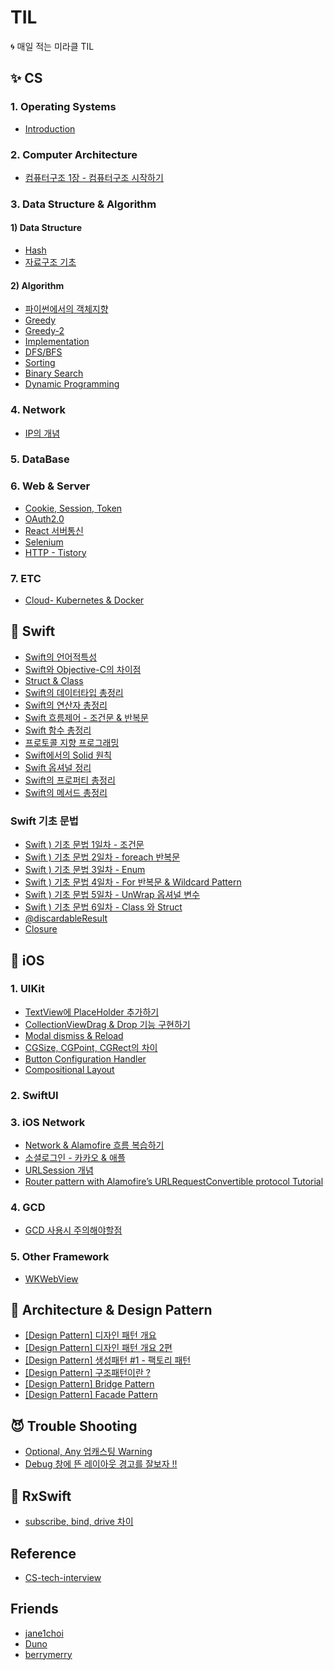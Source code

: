# TIL
🌀 매일 적는 미라클 TIL


## ✨ CS

### 1. Operating Systems
- [Introduction](https://github.com/Suyeon9911/TIL/issues/28)

### 2. Computer Architecture
- [컴퓨터구조 1장 - 컴퓨터구조 시작하기](https://github.com/Suyeon9911/TIL/issues/89)

### 3. Data Structure & Algorithm
#### 1) Data Structure
  - [Hash](https://github.com/Suyeon9911/TIL/issues/7)
  - [자료구조 기초](https://suvera.tistory.com/25)
  
#### 2) Algorithm
- [파이썬에서의 객체지향](https://github.com/Suyeon9911/TIL/issues/66)
- [Greedy](https://suvera.tistory.com/12)
- [Greedy-2](https://suvera.tistory.com/15)
- [Implementation](https://suvera.tistory.com/24)
- [DFS/BFS](https://suvera.tistory.com/26)
- [Sorting](https://suvera.tistory.com/28)
- [Binary Search](https://suvera.tistory.com/31)
- [Dynamic Programming](https://suvera.tistory.com/33)


### 4. Network
- [IP의 개념](https://github.com/Suyeon9911/TIL/issues/63)

### 5. DataBase


### 6. Web & Server
- [Cookie, Session, Token](https://github.com/Suyeon9911/TIL/issues/24)
- [OAuth2.0](https://github.com/Suyeon9911/TIL/issues/37)
- [React 서버통신](https://github.com/Suyeon9911/TIL/issues/57)
- [Selenium](https://github.com/Suyeon9911/TIL/issues/58)
- [HTTP - Tistory](https://suvera.tistory.com/4)


### 7. ETC
- [Cloud- Kubernetes & Docker](https://github.com/Suyeon9911/TIL/issues/64)


## 👀 Swift
- [Swift의 언어적특성](https://github.com/Suyeon9911/TIL/issues/42)
- [Swift와 Objective-C의 차이점](https://github.com/Suyeon9911/TIL/issues/43)
- [Struct & Class](https://github.com/Suyeon9911/TIL/issues/46)
- [Swift의 데이터타입 총정리](https://github.com/Suyeon9911/TIL/issues/73)
- [Swift의 연산자 총정리](https://github.com/Suyeon9911/TIL/issues/74)
- [Swift 흐름제어 - 조건문 & 반복문](https://github.com/Suyeon9911/TIL/issues/75)
- [Swift 함수 총정리](https://github.com/Suyeon9911/TIL/issues/76)
- [프로토콜 지향 프로그래밍](https://suvera.tistory.com/29)
- [Swift에서의 Solid 원칙](https://suvera.tistory.com/36)
- [Swift 옵셔널 정리](https://github.com/Suyeon9911/TIL/issues/77)
- [Swift의 프로퍼티 총정리](https://github.com/Suyeon9911/TIL/issues/47)
- [Swift의 메서드 총정리](https://github.com/Suyeon9911/TIL/issues/78)

### Swift 기초 문법
- [Swift ) 기초 문법 1일차 - 조건문](https://suvera.tistory.com/7)
- [Swift ) 기초 문법 2일차 - foreach 반복문](https://suvera.tistory.com/9)
- [Swift ) 기초 문법 3일차 - Enum](https://suvera.tistory.com/11)
- [Swift ) 기초 문법 4일차 - For 반복문 & Wildcard Pattern](https://suvera.tistory.com/16)
- [Swift ) 기초 문법 5일차 - UnWrap 옵셔널 변수](https://suvera.tistory.com/17)
- [Swift ) 기초 문법 6일차 - Class 와 Struct](https://suvera.tistory.com/20)
- [@discardableResult](https://suvera.tistory.com/18)
- [Closure](https://suvera.tistory.com/19)


## 🌴 iOS

### 1. UIKit
- [TextView에 PlaceHolder 추가하기](https://github.com/Suyeon9911/TIL/issues/40)
- [CollectionViewDrag & Drop 기능 구현하기](https://github.com/Suyeon9911/TIL/issues/53)
- [Modal dismiss & Reload](https://github.com/Suyeon9911/TIL/issues/52)
- [CGSize, CGPoint, CGRect의 차이](https://github.com/Suyeon9911/TIL/issues/48)
- [Button Configuration Handler](https://github.com/Suyeon9911/TIL/issues/54)
- [Compositional Layout](https://suvera.tistory.com/45)

### 2. SwiftUI

### 3. iOS Network
- [Network & Alamofire 흐름 복습하기](https://github.com/Suyeon9911/TIL/issues/39)
- [소셜로그인 - 카카오 & 애플](https://github.com/Suyeon9911/TIL/issues/50)
- [URLSession 개념](https://suvera.tistory.com/21)
- [Router pattern with Alamofire’s URLRequestConvertible protocol Tutorial](https://suvera.tistory.com/51)

### 4. GCD
- [GCD 사용시 주의해야할점](https://suvera.tistory.com/14)

### 5. Other Framework
- [WKWebView](https://suvera.tistory.com/23)

## 🍰 Architecture & Design Pattern
- [[Design Pattern] 디자인 패턴 개요](https://suvera.tistory.com/34)
- [[Design Pattern] 디자인 패턴 개요 2편](https://suvera.tistory.com/44)
- [[Design Pattern] 생성패턴 #1 - 팩토리 패턴](https://suvera.tistory.com/43)
- [[Design Pattern] 구조패턴이란 ?](https://github.com/Suyeon9911/TIL/issues/25)
- [[Design Pattern] Bridge Pattern](https://github.com/Suyeon9911/TIL/issues/26)
- [[Design Pattern] Facade Pattern](https://github.com/Suyeon9911/TIL/issues/27)

## 😈 Trouble Shooting
- [Optional, Any 업캐스팅 Warning](https://github.com/Suyeon9911/TIL/issues/36)
- [Debug 창에 뜬 레이아웃 경고를 잘보자 !!](https://github.com/Suyeon9911/TIL/issues/59)

## 🐢 RxSwift 
- [subscribe, bind, drive 차이](https://suvera.tistory.com/35)


## Reference
- [CS-tech-interview](https://github.com/gyoogle/tech-interview-for-developer)


## Friends
- [jane1choi](https://github.com/jane1choi/TIL)
- [Duno](https://github.com/L-j-h-c/TIL)
- [berrymerry](https://github.com/EunHee-Jeong/TIL)
